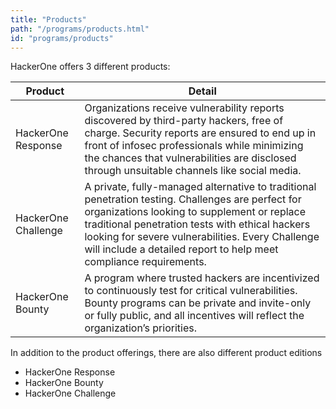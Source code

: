 ```yaml
---
title: "Products"
path: "/programs/products.html"
id: "programs/products"
---
```


HackerOne offers 3 different products:

Product | Detail
------ | -------
HackerOne Response | Organizations receive vulnerability reports discovered by third-party hackers, free of charge. Security reports are ensured to end up in front of infosec professionals while minimizing the chances that vulnerabilities are disclosed through unsuitable channels like social media. 
HackerOne Challenge | A private, fully-managed alternative to traditional penetration testing. Challenges are perfect for organizations looking to supplement or replace traditional penetration tests with ethical hackers looking for severe vulnerabilities. Every Challenge will include a detailed report to help meet compliance requirements.
HackerOne Bounty | A program where trusted hackers are incentivized to continuously test for critical vulnerabilities. Bounty programs can be private and invite-only or fully public, and all incentives will reflect the organization’s priorities. 

In addition to the product offerings, there are also different product editions  
* HackerOne Response
* HackerOne Bounty
* HackerOne Challenge
